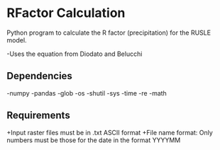 # RFactor Calculation 

Python program to calculate the R factor (precipitation) for the RUSLE model. 

-Uses the equation from Diodato and Belucchi 


## Dependencies 

-numpy 
-pandas
-glob
-os
-shutil 
-sys
-time
-re
-math

## Requirements 

+Input raster files must be in .txt ASCII format 
+File name format: Only numbers must be those for the date in the format YYYYMM